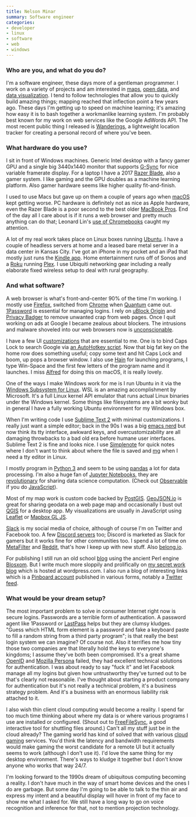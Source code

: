 ```yaml
---
title: Nelson Minar
summary: Software engineer
categories:
- developer
- linux
- software
- web
- windows
---
```


### Who are you, and what do you do?

I'm a software engineer, these days more of a gentleman programmer. I work on a variety of projects and am interested in [maps](https://github.com/NelsonMinar/vector-river-map "Nelson's vector river map project on GitHub."), [open data][openaddresses], and [data visualization][d3.js]. I tend to follow technologies that allow you to quickly build amazing things; mapping reached that inflection point a few years ago. These days I'm getting up to speed on machine learning; it's amazing how easy it is to bash together a workmanlike learning system. I'm probably best known for my work on web services like the Google AdWords API. The most recent public thing I released is [Wanderings][], a lightweight location tracker for creating a personal record of where you've been.

### What hardware do you use?

I sit in front of Windows machines. Generic Intel desktop with a fancy gamer GPU and a single big 3440x1440 monitor that supports [G-Sync](https://en.wikipedia.org/wiki/Nvidia_G-Sync "The Wikipedia entry for G-Sync.") for nice variable framerate display. For a laptop I have a 2017 [Razer Blade][blade], also a gamer system. I like gaming and the GPU doubles as a machine learning platform. Also gamer hardware seems like higher quality fit-and-finish. 

I used to use Macs but gave up on them a couple of years ago when [macOS][] kept getting worse. PC hardware is definitely not as nice as Apple hardware, even the Razer Blade is a poor second to the best older [MacBook Pros][macbook-pro]. End of the day all I care about is if it runs a web browser and pretty much anything can do that; Leonard Lin's [use of Chromebooks](https://usesthis.com/interviews/leonard.lin/ "Leonard's Uses This interview.") caught my attention.

A lot of my real work takes place on Linux boxes running [Ubuntu][]. I have a couple of headless servers at home and a leased bare metal server in a data center in Kansas City. I've got an iPhone in my pocket and an iPad that mostly just runs the [Kindle app][kindle-ios]. Home entertainment runs off of Sonos and a [Roku][] running [Plex][]. I use Ubiquiti networking gear including a really elaborate fixed wireless setup to deal with rural geography.

### And what software?

A web browser is what's front-and-center 90% of the time I'm working. I mostly use [Firefox][], switched from [Chrome][] when [Quantum](https://blog.mozilla.org/blog/2017/11/14/introducing-firefox-quantum/ "A Mozilla post about the newer version of Firefox.") came out. [1Password][] is essential for managing logins. I rely on [uBlock Origin][ublock-origin] and [Privacy Badger][privacy-badger] to remove unwanted crap from web pages. Once I quit working on ads at Google I became zealous about blockers. The intrusions and malware shoveled into our web browsers now is [unconscionable](http://www.somebits.com/weblog/tech/bad/ad-blocking-is-self-preservation.html "Nelson's post about ad blocking.").

I have a few UI [customizations](https://nelsonslog.wordpress.com/2017/02/09/windows-customizations/ "Nelson's post about customising Windows.") that are essential to me. One is to bind Caps Lock to search Google via [an AutoHotkey script](https://gist.github.com/NelsonMinar/737478 "Nelson's AutoHotkey script gist."). Now that big fat key on the home row does something useful; copy some text and hit Caps Lock and boom, up pops a browser window. I also use [Hain][] for launching programs, I type Win-Space and the first few letters of the program name and it launches. I miss [Alfred][] for doing this on macOS, it is really lovely.

One of the ways I make Windows work for me is I run Ubuntu in it via the [Windows Subsystem for Linux][windows-subsystem-for-linux]. WSL is an amazing accomplishment by Microsoft. It's a full Linux kernel API emulator that runs actual Linux binaries under the Windows kernel. Some things like filesystems are a bit wonky but in general I have a fully working Ubuntu environment for my Windows box.

When I'm writing code I use [Sublime Text 2][sublime-text] with minimal customizations. I really just want a simple editor; back in the 90s I was a big [emacs nerd](http://www.nbi.dk/TOOLS/emacs/html-helper-mode/index.html "Nelson's html-helper-mode documentation for emacs.") but now think its tty interface, awkward keys, and overcustomizability are all damaging throwbacks to a bad old era before humane user interfaces. Sublime Text 2 is fine and looks nice. I use [Simplenote][] for quick notes where I don't want to think about where the file is saved and [mg][] when I need a tty editor in Linux.

I mostly program in [Python 3][python] and seem to be using [pandas][] a lot for data processing. I'm also a huge fan of [Jupyter Notebooks](http://www.somebits.com/weblog/tech/good/jupyter-ipython-notebooks.html "Nelson's post about Jupyter Notebooks."), they are [revolutionary](https://www.theatlantic.com/science/archive/2018/04/the-scientific-paper-is-obsolete/556676/ "An article in The Atlantic about scientific papers.") for sharing data science computation. (Check out [Observable][] if you do [JavaScript][]).

Most of my map work is custom code backed by [PostGIS][]. [GeoJSON.io][] is great for sharing geodata on a web page map and occasionally I bust out [QGIS][] for a desktop app. My visualizations are usually in JavaScript using [Leaflet][] or [Mapbox GL JS][mapbox-gl-js].

[Slack][] is my social media of choice, although of course I'm on Twitter and Facebook too. A few [Discord servers][discord] too; Discord is marketed as Slack for gamers but it works fine for other communities too. I spend a lot of time on [MetaFilter][] and [Reddit][], that's how I keep up with new stuff. Also [belong.io](http://belong.io/ "Andy Baio's collection of interesting links.").

For publishing I still run an old school [blog](http://www.somebits.com/weblog/ "Nelson's weblog.") using the ancient Perl engine [Blosxom][]. But I write much more sloppily and prolifically on [my secret work blog](https://nelsonslog.wordpress.com/ "Nelson's work weblog.") which is hosted at wordpress.com. I also run a blog of interesting links which is a [Pinboard account](https://pinboard.in/u:nelson "Nelson's Pinboard account.") published in various forms, notably a [Twitter feed](https://twitter.com/somebitslinks "Nelson's Twitter account for interesting links.").

### What would be your dream setup?

The most important problem to solve in consumer Internet right now is secure logins. Passwords are a terrible form of authentication. A password agent like 1Password or [LastPass][] helps but they are clumsy kludges. "Guess which HTML form element is a password and fake a keyboard paste to fill a random string from a third party program"; is that really the best login system we can imagine? Of course not. Also it terrifies me how tiny those two companies are that literally hold the keys to everyone's kingdoms; I assume they've both been compromised. It's a great shame [OpenID](https://en.wikipedia.org/wiki/OpenID "The Wikipedia entry for OpenID.") and [Mozilla Persona](https://en.wikipedia.org/wiki/Mozilla_Persona "The Wikipedia entry for Mozilla Persona.") failed, they had excellent technical solutions for authentication. I was about ready to say "fuck it" and let Facebook manage all my logins but given how untrustworthy they've turned out to be that's clearly not reasonable. I've thought about starting a product company for authentication but it's not really a technical problem, it's a business strategy problem. And it's a business with an enormous liability risk attached to it.

I also wish thin client cloud computing would become a reality. I spend far too much time thinking about where my data is or where various programs I use are installed or configured. (Shout out to [FreeFileSync][], a good interactive tool for shuttling files around.) Can't all my stuff just be in the cloud already? The gaming world has kind of solved that with various [cloud gaming](https://www.reddit.com/r/cloudygamer/ "The cloudygamer subreddit.") services. You'd think the latency and bandwidth requirements would make gaming the worst candidate for a remote UI but it actually seems to work (although I don't use it). I'd love the same thing for my desktop environment. There's ways to kludge it together but I don't know anyone who works that way 24/7.

I'm looking forward to the 1990s dream of ubiquitous computing becoming a reality. I don't have much in the way of smart home devices and the ones I do are garbage. But some day I'm going to be able to talk to the thin air and express my intent and a beautiful display will hover in front of my face to show me what I asked for. We still have a long way to go on voice recognition and inference for that, not to mention projection technology.

[blade]: https://www.razer.com/gaming-laptops/razer-blade "A thin gaming PC laptop."
[macbook-pro]: https://www.apple.com/macbook-pro/ "A laptop."
[roku]: https://www.roku.com/ "A device for streaming entertainment to your TV."
[1password]: https://1password.com "Password management software for Mac OS X."
[alfred]: https://www.alfredapp.com/ "A launcher app for the Mac."
[blosxom]: https://en.wikipedia.org/wiki/Blosxom "A self-hosted web publishing tool."
[chrome]: https://www.google.com/intl/en/chrome/browser/ "A WebKit-based browser, where each tab runs in its own thread."
[d3.js]: https://d3js.org/ "A Javascript framework for manipulating data."
[discord]: https://discordapp.com/ "A voice and text chat service."
[firefox]: https://www.mozilla.org/en-US/firefox/new/ "A cross-platform open-source web browser."
[freefilesync]: https://freefilesync.org/ "A tool for syncing files between sources."
[geojson.io]: http://geojson.io/ "A web-based GeoJSON editor."
[hain]: http://hainproject.github.io/hain/ "A program launch for Windows."
[javascript]: https://en.wikipedia.org/wiki/JavaScript "An interpreted scripting language."
[kindle-ios]: https://itunes.apple.com/gb/app/kindle/id302584613 "An iPhone app for accessing Kindle content from Amazon."
[lastpass]: https://lastpass.com/ "A password manager."
[leaflet]: https://leafletjs.com/ "A JavaScript library for working with maps."
[macos]: https://en.wikipedia.org/wiki/MacOS "An operating system for Mac hardware."
[mapbox-gl-js]: https://www.mapbox.com/mapbox-gl-js/api/ "A JavaScript library for rendering maps with WebGL."
[metafilter]: https://www.metafilter.com/ "A community website."
[mg]: https://en.wikipedia.org/wiki/Mg_(editor) "A command line text editor."
[observable]: https://beta.observablehq.com/ "A service for creating interactive workbooks in JavaScript."
[openaddresses]: https://openaddresses.io/ "An open dataset of addresses."
[pandas]: http://pandas.pydata.org/ "A Python data analysis library."
[plex]: https://plex.tv/ "Media center software."
[postgis]: http://www.postgis.org/ "A PostgreSQL add-on that adds geographic support."
[privacy-badger]: https://www.eff.org/privacybadger "A browser extension for blocking trackers and ads."
[python]: https://www.python.org/ "An interpreted scripting language."
[qgis]: https://qgis.org/en/site/ "An open-source GIS mapping tool."
[reddit]: https://www.reddit.com/ "A messageboard service."
[simplenote]: https://simplenote.com/ "A note-taking/syncing service."
[slack]: https://slack.com/ "A collaboration service."
[sublime-text]: http://www.sublimetext.com/ "A coder's text editor."
[ublock-origin]: https://en.wikipedia.org/wiki/UBlock_Origin "A browser extension for blocking elements on the web."
[ubuntu]: https://www.ubuntu.com/ "A Unix distribution."
[wanderings]: https://wanderin.gs/ "A personal location tracking service."
[windows-subsystem-for-linux]: https://msdn.microsoft.com/en-us/commandline/wsl/about "A Linux environment for Windows."
